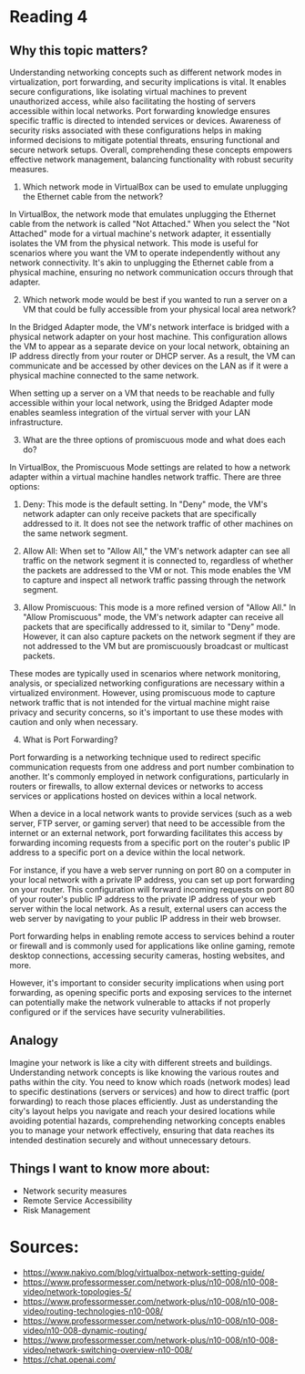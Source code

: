 # Reading 4
## Why this topic matters?

Understanding networking concepts such as different network modes in virtualization, port forwarding, and security implications is vital. It enables secure configurations, like isolating virtual machines to prevent unauthorized access, while also facilitating the hosting of servers accessible within local networks. Port forwarding knowledge ensures specific traffic is directed to intended services or devices. Awareness of security risks associated with these configurations helps in making informed decisions to mitigate potential threats, ensuring functional and secure network setups. Overall, comprehending these concepts empowers effective network management, balancing functionality with robust security measures.

1. Which network mode in VirtualBox can be used to emulate unplugging the Ethernet cable from the network?

In VirtualBox, the network mode that emulates unplugging the Ethernet cable from the network is called "Not Attached." When you select the "Not Attached" mode for a virtual machine's network adapter, it essentially isolates the VM from the physical network. This mode is useful for scenarios where you want the VM to operate independently without any network connectivity. It's akin to unplugging the Ethernet cable from a physical machine, ensuring no network communication occurs through that adapter.

2. Which network mode would be best if you wanted to run a server on a VM that could be fully accessible from your physical local area network?

In the Bridged Adapter mode, the VM's network interface is bridged with a physical network adapter on your host machine. This configuration allows the VM to appear as a separate device on your local network, obtaining an IP address directly from your router or DHCP server. As a result, the VM can communicate and be accessed by other devices on the LAN as if it were a physical machine connected to the same network.

When setting up a server on a VM that needs to be reachable and fully accessible within your local network, using the Bridged Adapter mode enables seamless integration of the virtual server with your LAN infrastructure.

3. What are the three options of promiscuous mode and what does each do?


In VirtualBox, the Promiscuous Mode settings are related to how a network adapter within a virtual machine handles network traffic. There are three options:

1. Deny: This mode is the default setting. In "Deny" mode, the VM's network adapter can only receive packets that are specifically addressed to it. It does not see the network traffic of other machines on the same network segment.

2. Allow All: When set to "Allow All," the VM's network adapter can see all traffic on the network segment it is connected to, regardless of whether the packets are addressed to the VM or not. This mode enables the VM to capture and inspect all network traffic passing through the network segment.

3. Allow Promiscuous: This mode is a more refined version of "Allow All." In "Allow Promiscuous" mode, the VM's network adapter can receive all packets that are specifically addressed to it, similar to "Deny" mode. However, it can also capture packets on the network segment if they are not addressed to the VM but are promiscuously broadcast or multicast packets.

These modes are typically used in scenarios where network monitoring, analysis, or specialized networking configurations are necessary within a virtualized environment. However, using promiscuous mode to capture network traffic that is not intended for the virtual machine might raise privacy and security concerns, so it's important to use these modes with caution and only when necessary.

4. What is Port Forwarding?


Port forwarding is a networking technique used to redirect specific communication requests from one address and port number combination to another. It's commonly employed in network configurations, particularly in routers or firewalls, to allow external devices or networks to access services or applications hosted on devices within a local network.

When a device in a local network wants to provide services (such as a web server, FTP server, or gaming server) that need to be accessible from the internet or an external network, port forwarding facilitates this access by forwarding incoming requests from a specific port on the router's public IP address to a specific port on a device within the local network.

For instance, if you have a web server running on port 80 on a computer in your local network with a private IP address, you can set up port forwarding on your router. This configuration will forward incoming requests on port 80 of your router's public IP address to the private IP address of your web server within the local network. As a result, external users can access the web server by navigating to your public IP address in their web browser.

Port forwarding helps in enabling remote access to services behind a router or firewall and is commonly used for applications like online gaming, remote desktop connections, accessing security cameras, hosting websites, and more.

However, it's important to consider security implications when using port forwarding, as opening specific ports and exposing services to the internet can potentially make the network vulnerable to attacks if not properly configured or if the services have security vulnerabilities.

## Analogy

Imagine your network is like a city with different streets and buildings. Understanding network concepts is like knowing the various routes and paths within the city. You need to know which roads (network modes) lead to specific destinations (servers or services) and how to direct traffic (port forwarding) to reach those places efficiently. Just as understanding the city's layout helps you navigate and reach your desired locations while avoiding potential hazards, comprehending networking concepts enables you to manage your network effectively, ensuring that data reaches its intended destination securely and without unnecessary detours.

## Things I want to know more about:

- Network security measures 
- Remote Service Accessibility 
- Risk Management

# Sources:

- https://www.nakivo.com/blog/virtualbox-network-setting-guide/
- https://www.professormesser.com/network-plus/n10-008/n10-008-video/network-topologies-5/
- https://www.professormesser.com/network-plus/n10-008/n10-008-video/routing-technologies-n10-008/
- https://www.professormesser.com/network-plus/n10-008/n10-008-video/n10-008-dynamic-routing/
- https://www.professormesser.com/network-plus/n10-008/n10-008-video/network-switching-overview-n10-008/
- https://chat.openai.com/ 